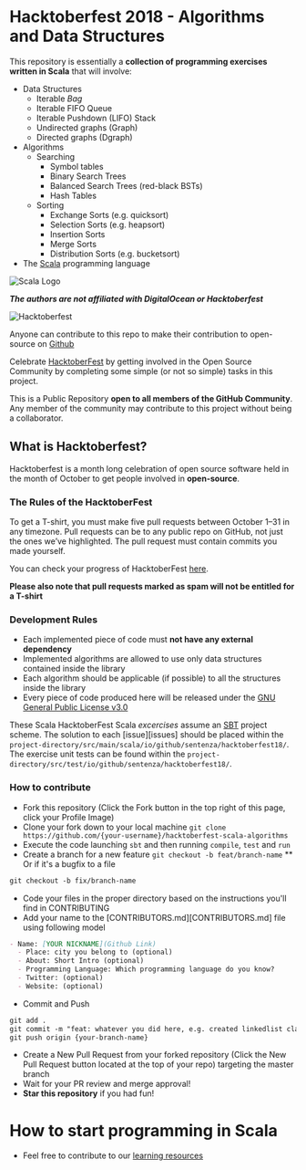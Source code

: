 # Hacktoberfest 2018 - Algorithms and Data Structures 

This repository is essentially a **collection of programming exercises written in Scala** that will involve:

- Data Structures
  - Iterable _Bag_
  - Iterable FIFO Queue
  - Iterable Pushdown (LIFO) Stack
  - Undirected graphs (Graph)
  - Directed graphs (Dgraph)  
- Algorithms
  - Searching
    - Symbol tables
    - Binary Search Trees
    - Balanced Search Trees (red-black BSTs)
    - Hash Tables
  - Sorting
    - Exchange Sorts (e.g. quicksort)
    - Selection Sorts (e.g. heapsort)
    - Insertion Sorts
    - Merge Sorts
    - Distribution Sorts (e.g. bucketsort)
- The [Scala][scala] programming language

![Scala Logo](https://eventil.s3.amazonaws.com/uploads/group/avatar/682/medium_scala-logo.png)

***The authors are not affiliated with DigitalOcean or Hacktoberfest***

![Hacktoberfest](https://user-images.githubusercontent.com/2479647/46922007-677fc300-cffa-11e8-8268-ae59b576cfb7.jpg)

Anyone can contribute to this repo to make their contribution to open-source on [Github][github]
 
Celebrate <a href="https://hacktoberfest.digitalocean.com/" target="_blank">HacktoberFest</a> by getting involved in the Open Source Community by completing some simple (or not so simple) tasks in this project.
 
This is a Public Repository **open to all members of the GitHub Community**. Any member of the community may contribute to this project without being a collaborator.
 
## What is Hacktoberfest?

 Hacktoberfest is a month long celebration of open source software held in the month of October to get people involved in **open-source**.

### The Rules of the HacktoberFest
 To get a T-shirt, you must make five pull requests between October 1–31 in any timezone. Pull requests can be to any public repo on GitHub, not just the ones we’ve highlighted. The pull request must contain commits you made yourself.
 
 You can check your progress of HacktoberFest <a target="_blank" href="https://hacktoberfest.digitalocean.com/stats/">here</a>.
 
 
 <strong>Please also note that pull requests marked as spam will not be entitled for a T-shirt</strong>


### Development Rules

- Each implemented piece of code must **not have any external dependency**
- Implemented algorithms are allowed to use only data structures contained inside the library
- Each algorithm should be applicable (if possible) to all the structures inside the library
- Every piece of code produced here will be released under the [GNU General Public License v3.0](LICENSE)

These Scala HacktoberFest Scala _excercises_ assume an [SBT][sbt-intro] project scheme. The solution to each [issue][issues] should be placed within the `project-directory/src/main/scala/io/github/sentenza/hacktoberfest18/`. The exercise unit tests can be found within the `project-directory/src/test/io/github/sentenza/hacktoberfest18/`.

### How to contribute

* Fork this repository (Click the Fork button in the top right of this page, click your Profile Image)
* Clone your fork down to your local machine `git clone https://github.com/{your-username}/hacktoberfest-scala-algorithms`
* Execute the code launching `sbt` and then running `compile`, `test` and `run`
* Create a branch for a new feature `git checkout -b feat/branch-name`
** Or if it's a bugfix to a file
```markdown
git checkout -b fix/branch-name
```
* Code your files in the proper directory based on the instructions you'll find in CONTRIBUTING
* Add your name to the [CONTRIBUTORS.md][CONTRIBUTORS.md] file using following model

```markdown
- Name: [YOUR NICKNAME](Github Link)
  - Place: city you belong to (optional)
  - About: Short Intro (optional)
  - Programming Language: Which programming language do you know?
  - Twitter: (optional)
  - Website: (optional)
```
* Commit and Push
```markdown
git add .
git commit -m "feat: whatever you did here, e.g. created linkedlist class in Scala"
git push origin {your-branch-name}
```
* Create a New Pull Request from your forked repository (Click the New Pull Request button located at the top of your repo) targeting the master branch
* Wait for your PR review and merge approval!
* __Star this repository__ if you had fun!

# How to start programming in Scala

- Feel free to contribute to our [learning resources](docs/learning_resources.md)


[scala]: https://www.scala-lang.org/
[github]: https://github.com
[sbt-intro]: http://torre.me.uk/programming/2017/08/19/scala-with-sbt-and-emacs
